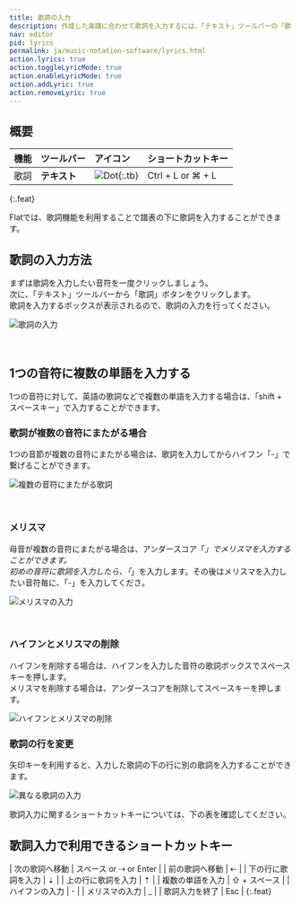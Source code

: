 ```yaml
---
title: 歌詞の入力
description: 作成した楽譜に合わせて歌詞を入力するには、「テキスト」ツールバーの「歌詞」ボタンをクリックしてください。
nav: editor
pid: lyrics
permalink: ja/music-notation-software/lyrics.html
action.lyrics: true
action.toggleLyricMode: true
action.enableLyricMode: true
action.addLyric: true
action.removeLyric: true
---
```


## 概要

| 機能 | ツールバー | アイコン | ショートカットキー |
|:--------|:--------|:-----|:------------------|
| 歌詞 | **テキスト** | ![Dot](https://prod.flat-cdn.com/img/icons/editorActions/lyric.svg){:.tb} | <span class="kbs-multi"><span class="kb-container"><span class="kb">Ctrl</span> + <span class="kb">L</span></span> or <span class="kb-container"><span class="kb">⌘</span> + <span class="kb">L</span></span></span> |
{:.feat}

Flatでは、歌詞機能を利用することで譜表の下に歌詞を入力することができます。


## 歌詞の入力方法

まずは歌詞を入力したい音符を一度クリックしましょう。
<br>次に、「テキスト」ツールバーから「歌詞」ボタンをクリックします。
<br>歌詞を入力するボックスが表示されるので、歌詞の入力を行ってください。


![歌詞の入力](/help/assets/img/editor-ja/lyrics.gif)

<br>

## 1つの音符に複数の単語を入力する

1つの音符に対して、英語の歌詞などで複数の単語を入力する場合は、「shift + スペースキー」で入力することができます。


### 歌詞が複数の音符にまたがる場合

1つの音節が複数の音符にまたがる場合は、歌詞を入力してからハイフン「-」で繋げることができます。

![複数の音符にまたがる歌詞](/help/assets/img/editor-ja/lyrics-hyphen.gif)

<br>

### メリスマ

母音が複数の音符にまたがる場合は、アンダースコア「_」でメリスマを入力することができます。
<br>初めの音符に歌詞を入力したら、「_」を入力します。その後はメリスマを入力したい音符毎に、「-」を入力してくださ。

![メリスマの入力](/help/assets/img/editor-ja/lyrics-melisma.gif)

<br>

### ハイフンとメリスマの削除

ハイフンを削除する場合は、ハイフンを入力した音符の歌詞ボックスでスペースキーを押します。
<br>メリスマを削除する場合は、アンダースコアを削除してスペースキーを押します。

![ハイフンとメリスマの削除](/help/assets/img/editor-ja/remove-hyphen-melisma.gif)

### 歌詞の行を変更

矢印キーを利用すると、入力した歌詞の下の行に別の歌詞を入力することができます。

![異なる歌詞の入力](/help/assets/img/editor-ja/lyrics-verse.gif)

歌詞入力に関するショートカットキーについては、下の表を確認してください。

## 歌詞入力で利用できるショートカットキー

| 次の歌詞へ移動 | <span class="kbs-multi"><span class="kb-container"><span class="kb">スペース</span></span> or <span class="kb-container"><span class="kb">⇢</span></span> or <span class="kb-container"><span class="kb">Enter</span></span></span> |
| 前の歌詞へ移動 | <span class="kb-container"><span class="kb">⇠</span></span> |
| 下の行に歌詞を入力 | <span class="kb-container"><span class="kb">⇣</span></span> |
| 上の行に歌詞を入力 | <span class="kb-container"><span class="kb">⇡</span></span> |
| 複数の単語を入力 | <span class="kb-container"><span class="kb">⇧</span> + <span class="kb">スペース</span></span> |
| ハイフンの入力 | <span class="kb-container"><span class="kb">-</span></span> |
| メリスマの入力 | <span class="kb-container"><span class="kb">_</span></span> |
| 歌詞入力を終了 | <span class="kb-container"><span class="kb">Esc</span></span> |
{:.feat}
